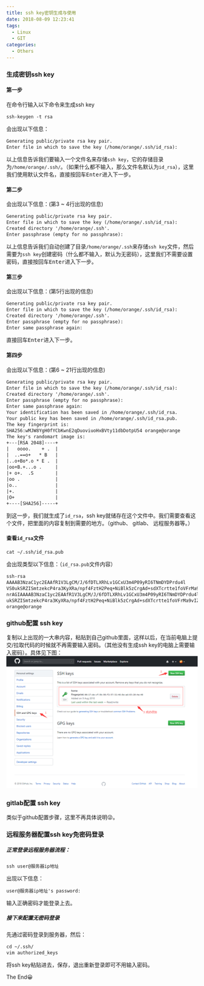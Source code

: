 ```yaml
---
title: ssh key密钥生成与使用
date: 2018-08-09 12:23:41
tags:
  - Linux
  - GIT
categories:
  - Others
---
```


### 生成密钥ssh key

#### 第一步
在命令行输入以下命令来生成ssh key
```shell
ssh-keygen -t rsa
```
会出现以下信息：
```shell
Generating public/private rsa key pair.
Enter file in which to save the key (/home/orange/.ssh/id_rsa):
```
以上信息告诉我们要输入一个文件名来存储`ssh key`，它的存储目录为`/home/orange/.ssh/`。（如果什么都不输入，那么文件名默认为`id_rsa`），这里我们使用默认文件名，直接按回车<kbd>Enter</kbd>进入下一步。

#### 第二步
会出现以下信息：(第3 ~ 4行出现的信息)
```shell
Generating public/private rsa key pair.
Enter file in which to save the key (/home/orange/.ssh/id_rsa):
Created directory '/home/orange/.ssh'.
Enter passphrase (empty for no passphrase):
```
以上信息告诉我们自动创建了目录`/home/orange/.ssh`来存储`ssh key`文件，然后需要为`ssh key`创建密码（什么都不输入，默认为无密码），这里我们不需要设置密码，直接按回车<kbd>Enter</kbd>进入下一步。

#### 第三步
会出现以下信息：(第5行出现的信息)
```shell
Generating public/private rsa key pair.
Enter file in which to save the key (/home/orange/.ssh/id_rsa):
Created directory '/home/orange/.ssh'.
Enter passphrase (empty for no passphrase):
Enter same passphrase again:
```
直接回车<kbd>Enter</kbd>进入下一步。

#### 第四步
会出现以下信息：(第6 ~ 21行出现的信息)
```shell
Generating public/private rsa key pair.
Enter file in which to save the key (/home/orange/.ssh/id_rsa):
Created directory '/home/orange/.ssh'.
Enter passphrase (empty for no passphrase):
Enter same passphrase again:
Your identification has been saved in /home/orange/.ssh/id_rsa.
Your public key has been saved in /home/orange/.ssh/id_rsa.pub.
The key fingerprint is:
SHA256:wMJW8YgH0fYCbKwnE2qDuoviuoHxBVty11dbDotpU54 orange@orange
The key's randomart image is:
+---[RSA 2048]----+
|   oooo.    + .  |
|  ..==o+   * B   |
|..o+Bo*.o * E .  |
|oo+B.+...o .     |
|+ o+.  .S        |
|oo .             |
|o..              |
|+.               |
|O+               |
+----[SHA256]-----+
```
到这一步，我们就生成了`id_rsa`，ssh key就储存在这个文件中。我们需要查看这个文件，把里面的内容复制到需要的地方。（github、 gitlab、 远程服务器等。）
#### 查看`id_rsa`文件
```shell
cat ~/.ssh/id_rsa.pub
```
会出现类型以下信息：（`id_rsa.pub`文件内容）
```shell
ssh-rsa AAAAB3NzaC1yc2EAAfR1V3LgCM/J/6fDTLXRhLv1GCxU3m4P09yRI6TNmDYDPrdu4l
VS0ukSRZISmtzekcP4ra3KyXRa/npf4FztH2Peq+NiBlk5zCrgAd+sdXTcrtte1foVFrMa9vIZ
nrAGIAAAAB3NzaC1yc2EAAfR1V3LgCM/J/6fDTLXRhLv1GCxU3m4P09yRI6TNmDYDPrdu4lVS0
ukSRZISmtzekcP4ra3KyXRa/npf4FztH2Peq+NiBlk5zCrgAd+sdXTcrtte1foVFrMa9vIZnrAGI orange@orange
```
### github配置 ssh key

复制以上出现的一大串内容，粘贴到自己github里面，这样以后，在当前电脑上提交/拉取代码的时候就不再需要输入密码。（其他没有生成ssh key的电脑上需要输入密码）。具体见下图：
![](/images/sshkeys/sshkeys-ssh_key_github.png)

### gitlab配置 ssh key

类似于github配置步骤，这里不再具体说明😜。

### 远程服务器配置ssh key免密码登录
##### 正常登录远程服务器流程：
```shell
ssh user@服务器ip地址
```
出现以下信息：
```shell
user@服务器ip地址's password:
```
输入正确密码才能登录上去。

##### 接下来配置无密码登录
先通过密码登录到服务器，然后：
```shell
cd ~/.ssh/
vim authorized_keys
```
将ssh key粘贴进去，保存，退出重新登录即可不用输入密码。

The End😀
